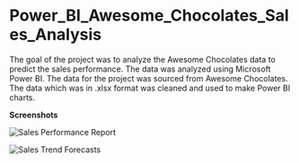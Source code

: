 # Power_BI_Awesome_Chocolates_Sales_Analysis

The goal of the project was to analyze the Awesome Chocolates data to predict the sales performance. The data was analyzed using Microsoft Power BI. The data for the project was sourced from Awesome Chocolates. The data which was in .xlsx format was cleaned and used to make Power BI charts. 

**Screenshots**

![Sales Performance Report](https://github.com/Maithri-Hegde/Power_BI_Awesome_Chocolates_Sales_Analysis/assets/81279183/f25eaeff-412a-4924-902b-b7856f8f529f)


![Sales Trend   Forecasts](https://github.com/Maithri-Hegde/Power_BI_Awesome_Chocolates_Sales_Analysis/assets/81279183/8032c43d-8ad3-4add-882b-52dd14b2e03a)
